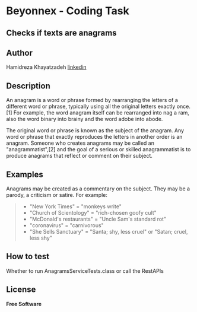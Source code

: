 # Beyonnex - Coding Task
## Checks if texts are anagrams

## Author
Hamidreza Khayatzadeh [linkedin]
## Description
An anagram is a word or phrase formed by rearranging the letters of a different word or phrase, typically using all the original letters exactly once.[1] For example, the word anagram itself can be rearranged into nag a ram, also the word binary into brainy and the word adobe into abode.

The original word or phrase is known as the subject of the anagram. Any word or phrase that exactly reproduces the letters in another order is an anagram. Someone who creates anagrams may be called an "anagrammatist",[2] and the goal of a serious or skilled anagrammatist is to produce anagrams that reflect or comment on their subject.

## Examples
Anagrams may be created as a commentary on the subject. They may be a parody, a criticism or satire. For example:

>- "New York Times" = "monkeys write"
>- "Church of Scientology" = "rich-chosen goofy cult"
>- "McDonald's restaurants" = "Uncle Sam's standard rot"
>- "coronavirus" = "carnivorous"
>- "She Sells Sanctuary" = "Santa; shy, less cruel" or "Satan; cruel, less shy"

## How to test
Whether to run AnagramsServiceTests.class or call the RestAPIs

## License
**Free Software**

[linkedin]: <https://www.linkedin.com/in/hamidreza-khayatzadeh/>
